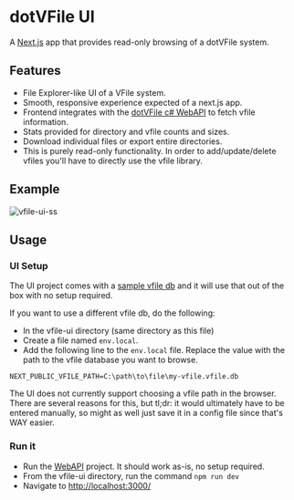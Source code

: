 # dotVFile UI

A [Next.js](https://nextjs.org) app that provides read-only browsing of a dotVFile system.

## Features

- File Explorer-like UI of a VFile system.
- Smooth, responsive experience expected of a next.js app.
- Frontend integrates with the [dotVFile c# WebAPI](https://github.com/wdorsey/dotVFile/tree/master/dotVFile.WebAPI) to fetch vfile information.
- Stats provided for directory and vfile counts and sizes.
- Download individual files or export entire directories.
- This is purely read-only functionality. In order to add/update/delete vfiles you'll have to directly use the vfile library.

## Example

![vfile-ui-ss](https://github.com/user-attachments/assets/a1a79ebc-e025-410e-ab8b-51b80629a031)

## Usage

### UI Setup

The UI project comes with a [sample vfile db](https://github.com/wdorsey/dotVFile/tree/master/vfile-ui/sample-vfile-db) and it will use that out of the box with no setup required.

If you want to use a different vfile db, do the following:

- In the vfile-ui directory (same directory as this file)
- Create a file named `env.local`.
- Add the following line to the `env.local` file. Replace the value with the path to the vfile database you want to browse.

```env
NEXT_PUBLIC_VFILE_PATH=C:\path\to\file\my-vfile.vfile.db
```

The UI does not currently support choosing a vfile path in the browser. There are several reasons for this, but tl;dr: it would ultimately have to be entered manually, so might as well just save it in a config file since that's WAY easier.

### Run it

- Run the [WebAPI](https://github.com/wdorsey/dotVFile/tree/master/dotVFile.WebAPI) project. It should work as-is, no setup required.
- From the vfile-ui directory, run the command `npm run dev`
- Navigate to [http://localhost:3000/](http://localhost:3000/)
